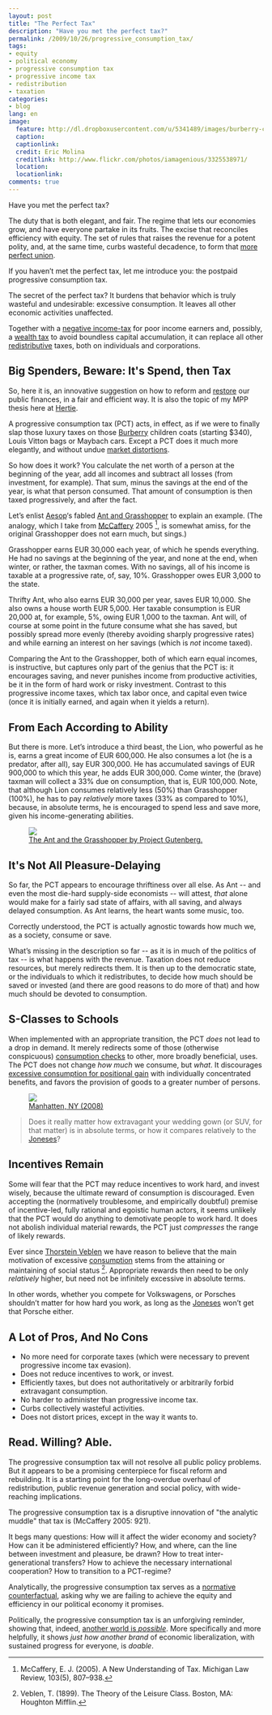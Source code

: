 ```yaml
---
layout: post
title: "The Perfect Tax"
description: "Have you met the perfect tax?"
permalink: /2009/10/26/progressive_consumption_tax/
tags:
- equity
- political economy
- progressive consumption tax
- progressive income tax
- redistribution
- taxation
categories:
- blog
lang: en
image:
  feature: http://dl.dropboxusercontent.com/u/5341489/images/burberry-children_crop.jpg
  caption:
  captionlink:
  credit: Eric Molina
  creditlink: http://www.flickr.com/photos/iamagenious/3325538971/
  location:
  locationlink:
comments: true
---
```


Have you met the perfect tax?

The duty that is both elegant, and fair.
The regime that lets our economies grow, and have everyone partake in its fruits.
The excise that reconciles efficiency with equity.
The set of rules that raises the revenue for a potent polity, and, at the same time, curbs wasteful decadence, to form that [more perfect union](http://en.wikipedia.org/wiki/Preamble_to_the_United_States_Constitution).

If you haven’t met the perfect tax, let me introduce you:
the postpaid progressive consumption tax.

<!--more-->

The secret of the perfect tax?
It burdens that behavior which is truly wasteful and undesirable:
excessive consumption.
It leaves all other economic activities unaffected.

Together with a [negative income-tax](http://en.wikipedia.org/wiki/Negative_income_tax) for poor income earners and, possibly, a [wealth tax](http://en.wikipedia.org/wiki/Wealth_tax) to avoid boundless capital accumulation, it can replace all other [redistributive](http://maxheld.de/2009/10/07/for-redistribution/) taxes, both on individuals and corporations.


## Big Spenders, Beware: It's Spend, then Tax

So, here it is, an innovative suggestion on how to reform  and [restore](http://maxheld.de/2009/10/07/for-redistribution/) our public finances, in a fair and efficient way.
It is also the topic of my MPP thesis here at [Hertie](http://www.hertie-school.org).

A progressive consumption tax (PCT) acts, in effect, as if we were to finally slap those luxury taxes on those [Burberry](http://us.burberry.com/home/index.jsp) children coats (starting $340), Louis Vitton bags or Maybach cars.
Except a PCT does it much more elegantly, and without undue [market distortions](http://en.wikipedia.org/wiki/Market_distortion).

So how does it work?
You calculate the net worth of a person at the beginning of the year, add all incomes and subtract all losses (from investment, for example).
That sum, minus the savings at the end of the year, is what that person consumed.
That amount of consumption is then taxed progressively, and after the fact.

Let’s enlist [Aesop](http://en.wikipedia.org/wiki/Aesop)‘s fabled [Ant and Grasshopper](http://en.wikipedia.org/wiki/The_Ant_and_the_Grasshopper) to explain an example.
(The analogy, which I take from [McCaffery](http://edmccaffery.com/) 2005 [^1], is somewhat amiss, for the original Grasshopper does not earn much, but sings.)

Grasshopper earns EUR 30,000 each year, of which he spends everything. He had no savings at the beginning of the year, and none at the end, when winter, or rather, the taxman comes.
With no savings, all of his income is taxable at a progressive rate, of, say, 10%.
Grasshopper owes EUR 3,000 to the state.

Thrifty Ant, who also earns EUR 30,000 per year, saves EUR 10,000.
She also owns a house worth EUR 5,000.
Her taxable consumption is EUR 20,000 at, for example, 5%, owing EUR 1,000 to the taxman.
Ant will, of course at some point in the future consume what she has saved, but possibly spread more evenly (thereby avoiding sharply progressive rates) and while earning an interest on her savings (which is *not* income taxed).

Comparing the Ant to the Grasshopper, both of which earn equal incomes, is instructive, but captures only part of the genius that the PCT is:
it encourages saving, and never punishes income from productive activities, be it in the form of hard work or risky investment.
Contrast to this progressive income taxes, which tax labor once, and capital even twice (once it is initially earned, and again when it yields a return).


## From Each According to Ability

But there is more.
Let’s introduce a third beast, the Lion, who powerful as he is, earns a great income of EUR 600,000.
He also consumes a lot (he is a predator, after all), say EUR 300,000.
He has accumulated savings of EUR 900,000 to which this year, he adds EUR 300,000.
Come winter, the (brave) taxman will collect a 33% due on consumption, that is, EUR 100,000.
Note, that although Lion consumes relatively less (50%) than Grasshopper (100%), he has to pay *relatively* more taxes (33% as compared to 10%), because, in absolute terms, he is encouraged to spend less and save more, given his income-generating abilities.

<figure>
    <a href="http://dl.dropboxusercontent.com/u/5341489/images/ant-grashopper.jpg">
    <img src="http://dl.dropboxusercontent.com/u/5341489/images/ant-grashopper.jpg">
    </a>
    <figcaption>
        <a href="http://de.wikipedia.org/wiki/Datei:The_Ant_and_the_Grasshopper_-_Project_Gutenberg_etext_19994.jpg"
        title="The Ant and the Grasshopper">
        The Ant and the Grasshopper by Project Gutenberg.
        </a>
    </figcaption>
</figure>


## It's Not All Pleasure-Delaying

So far, the PCT appears to encourage thriftiness over all else.
As Ant -- and even the most die-hard supply-side economists -- will attest, *that* alone would make for a fairly sad state of affairs, with all saving, and always delayed consumption.
As Ant learns, the heart wants some music, too.

Correctly understood, the PCT is actually agnostic towards how much we, as a society, consume or save.

What’s missing in the description so far -- as it is in much of the politics of tax -- is what happens with the revenue.
Taxation does not reduce resources, but merely redirects them.
It is then up to the democratic state, or the individuals to which it redistributes, to decide how much should be saved or invested (and there are good reasons to do more of that) and how much should be devoted to consumption.


## S-Classes to Schools

When implemented with an appropriate transition, the PCT *does* not lead to a drop in demand.
It merely redirects some of those (otherwise conspicuous) [consumption checks](http://maxheld.de/2009/10/07/for-redistribution/) to other, more broadly beneficial, uses.
The PCT does not change *how much* we consume, but *what*.
It discourages [excessive consumption for positional gain](http://www.prospect.org/cs/articles?article=postconsumer_prosperity) with individually concentrated benefits, and favors the provision of goods to a greater number of persons.

<figure>
    <a href="http://lh4.googleusercontent.com/-mKn-44fjCdU/UhOrI1LigxI/AAAAAAACmXg/lxozHF_ebyo/w869-h539-no/IMG_0774.JPG">
    <img src="http://lh4.googleusercontent.com/-mKn-44fjCdU/UhOrI1LigxI/AAAAAAACmXg/lxozHF_ebyo/w869-h539-no/IMG_0774.JPG">
    </a>
    <figcaption>
        <a href="http://lh4.googleusercontent.com/-mKn-44fjCdU/UhOrI1LigxI/AAAAAAACmXg/lxozHF_ebyo/w869-h539-no/IMG_0774.JPG"
        title="Manhatten, NY (2008)">
        Manhatten, NY (2008)
        </a>
    </figcaption>
</figure>

> Does it really matter how extravagant your wedding gown (or SUV, for that matter) is in absolute terms, or how it compares relatively to the [Joneses](http://en.wikipedia.org/wiki/Keeping_up_with_the_Joneses)?


## Incentives Remain

Some will fear that the PCT may reduce incentives to work hard, and invest wisely, because the ultimate reward of consumption is discouraged.
Even accepting the (normatively troublesome, and empirically doubtful) premise of incentive-led, fully rational and egoistic human actors, it seems unlikely that the PCT would do anything to demotivate people to work hard.
It does not abolish individual material rewards, the PCT just *compresses* the range of likely rewards.

Ever since [Thorstein Veblen](http://en.wikipedia.org/wiki/Thorstein_Veblen) we have reason to believe that the main motivation of excessive [consumption](http://en.wikipedia.org/wiki/Conspicuous_consumption) stems from the attaining or maintaining of social status [^2].
Appropriate rewards then need to be only *relatively* higher, but need not be infinitely excessive in absolute terms.

In other words, whether you compete for Volkswagens, or Porsches shouldn’t matter for how hard you work, as long as the [Joneses](http://en.wikipedia.org/wiki/Keeping_up_with_the_Joneses) won’t get that Porsche either.


## A Lot of Pros, And No Cons

- No more need for corporate taxes (which were necessary to prevent progressive income tax evasion).
- Does not reduce incentives to work, or invest.
- Efficiently taxes, but does not authoritatively or arbitrarily forbid extravagant consumption.
- No harder to administer than progressive income tax.
- Curbs collectively wasteful activities.
- Does not distort prices, except in the way it wants to.


## Read. Willing? Able.

The progressive consumption tax will not resolve all public policy problems.
But it appears to be a promising centerpiece for fiscal reform and rebuilding.
It is a starting point for the long-overdue overhaul of redistribution, public revenue generation and social policy, with wide-reaching implications.

The progressive consumption tax is a disruptive innovation of "the analytic muddle" that tax is (McCaffery 2005: 921).

It begs many questions:
How will it affect the wider economy and society?
How can it be administered efficiently?
How, and where, can the line between investment and pleasure, be drawn?
How to treat inter-generational transfers?
How to achieve the necessary international cooperation?
How to transition to a PCT-regime?

Analytically, the progressive consumption tax serves as a [normative counterfactual](http://maxheld.de/2009/10/13/setting_goalposts/), asking why we are failing to achieve the equity and efficiency in our political economy it promises.

Politically, the progressive consumption tax is an unforgiving reminder, showing that, indeed, [another world is *possible*](http://www.attac.org/).
More specifically and more helpfully, it shows *just how another brand* of economic liberalization, with sustained progress for everyone, is *doable*.

[^1]: McCaffery, E. J. (2005). A New Understanding of Tax. Michigan Law Review, 103(5), 807–938.
[^2]: Veblen, T. (1899). The Theory of the Leisure Class. Boston, MA: Houghton Mifflin.